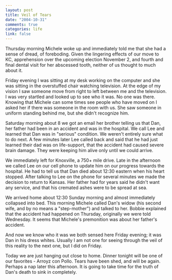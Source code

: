```yaml
--- 
layout: post
title: Veil of Tears
date: "2004-10-31"
comments: true
categories: life
link: false
---
```

Thursday morning Michele woke up and immediately told me that she had a sense of dread, of foreboding. Given the lingering effects of our move to KC, apprehension over the upcoming election November 2, and fourth and final dental visit for her abscessed tooth, neither of us thought to much about it.

Friday evening I was sitting at my desk working on the computer and she was sitting in the overstuffed chair watching television. At the edge of my vision I saw someone move from right to left between me and the television. I was very startled and looked up to see who it was. No one was there. Knowing that Michele can some times see people who have moved on I asked her if there was someone in the room with us. She saw someone in uniform standing behind me, but she didn't recognize him.

Saturday morning about 8 we got an email her brother telling us that Dan, her father had been in an accident and was in the hospital. We call Lee and learned that Dan was in "serious" condition. We weren't entirely sure what to do next. A few minutes later Lee called back and said that he had just learned their dad was on life-support, that the accident had caused severe brain damage. They were keeping him alive only until we could arrive.

We immediately left for Knoxville, a 750+ mile drive. Late in the afternoon we called Lee on our cell phone to update him on our progress towards the hospital. He had to tell us that Dan died about 12:30 eastern when his heart stopped.  After talking to Lee on the phone for several minutes we made the decision to return to Kansas. Her father had for years said he didn't want any service, and that his cremated ashes were to be spread at sea.

We arrived home about 12:30 Sunday morning and almost immediately collapsed into bed. This morning Michele called Dan's widow (his second wife, and by no means a "step-mother") and talked to her. Bobbie explained that the accident had happened on Thursday, originally we were told Wednesday. It seems that Michele's premonition was about her father's accident.

And now we know who it was we both sensed here Friday evening; it was Dan in his dress whites. Usually I am not one for seeing through the veil of this reality to the next one, but I did on Friday.

Today we are just hanging out close to home. Dinner tonight will be one of our favorites - Arroyz con Pollo. Tears have been shed, and will be again. Perhaps a nap later this afternoon. It is going to take time for the truth of Dan's death to sink in completely.
